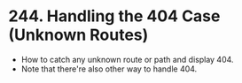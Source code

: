 # 244. Handling the 404 Case (Unknown Routes)
- How to catch any unknown route or path and display 404.
- Note that there're also other way to handle 404.